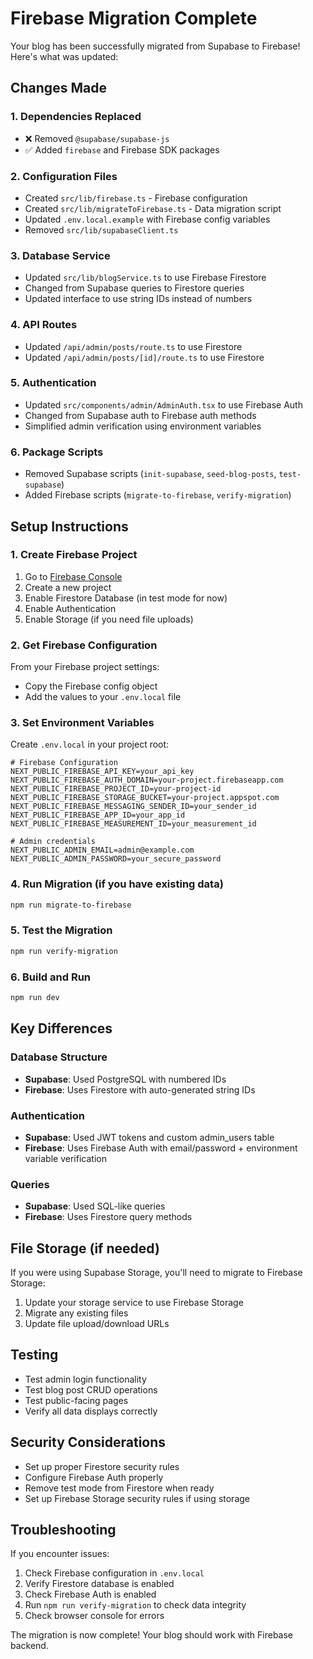 # Firebase Migration Complete

Your blog has been successfully migrated from Supabase to Firebase! Here's what was updated:

## Changes Made

### 1. Dependencies Replaced
- ❌ Removed `@supabase/supabase-js`
- ✅ Added `firebase` and Firebase SDK packages

### 2. Configuration Files
- Created `src/lib/firebase.ts` - Firebase configuration
- Created `src/lib/migrateToFirebase.ts` - Data migration script
- Updated `.env.local.example` with Firebase config variables
- Removed `src/lib/supabaseClient.ts`

### 3. Database Service
- Updated `src/lib/blogService.ts` to use Firebase Firestore
- Changed from Supabase queries to Firestore queries
- Updated interface to use string IDs instead of numbers

### 4. API Routes
- Updated `/api/admin/posts/route.ts` to use Firestore
- Updated `/api/admin/posts/[id]/route.ts` to use Firestore

### 5. Authentication
- Updated `src/components/admin/AdminAuth.tsx` to use Firebase Auth
- Changed from Supabase auth to Firebase auth methods
- Simplified admin verification using environment variables

### 6. Package Scripts
- Removed Supabase scripts (`init-supabase`, `seed-blog-posts`, `test-supabase`)
- Added Firebase scripts (`migrate-to-firebase`, `verify-migration`)

## Setup Instructions

### 1. Create Firebase Project
1. Go to [Firebase Console](https://console.firebase.google.com/)
2. Create a new project
3. Enable Firestore Database (in test mode for now)
4. Enable Authentication
5. Enable Storage (if you need file uploads)

### 2. Get Firebase Configuration
From your Firebase project settings:
- Copy the Firebase config object
- Add the values to your `.env.local` file

### 3. Set Environment Variables
Create `.env.local` in your project root:
```env
# Firebase Configuration
NEXT_PUBLIC_FIREBASE_API_KEY=your_api_key
NEXT_PUBLIC_FIREBASE_AUTH_DOMAIN=your-project.firebaseapp.com
NEXT_PUBLIC_FIREBASE_PROJECT_ID=your-project-id
NEXT_PUBLIC_FIREBASE_STORAGE_BUCKET=your-project.appspot.com
NEXT_PUBLIC_FIREBASE_MESSAGING_SENDER_ID=your_sender_id
NEXT_PUBLIC_FIREBASE_APP_ID=your_app_id
NEXT_PUBLIC_FIREBASE_MEASUREMENT_ID=your_measurement_id

# Admin credentials
NEXT_PUBLIC_ADMIN_EMAIL=admin@example.com
NEXT_PUBLIC_ADMIN_PASSWORD=your_secure_password
```

### 4. Run Migration (if you have existing data)
```bash
npm run migrate-to-firebase
```

### 5. Test the Migration
```bash
npm run verify-migration
```

### 6. Build and Run
```bash
npm run dev
```

## Key Differences

### Database Structure
- **Supabase**: Used PostgreSQL with numbered IDs
- **Firebase**: Uses Firestore with auto-generated string IDs

### Authentication
- **Supabase**: Used JWT tokens and custom admin_users table
- **Firebase**: Uses Firebase Auth with email/password + environment variable verification

### Queries
- **Supabase**: Used SQL-like queries
- **Firebase**: Uses Firestore query methods

## File Storage (if needed)
If you were using Supabase Storage, you'll need to migrate to Firebase Storage:
1. Update your storage service to use Firebase Storage
2. Migrate any existing files
3. Update file upload/download URLs

## Testing
- Test admin login functionality
- Test blog post CRUD operations
- Test public-facing pages
- Verify all data displays correctly

## Security Considerations
- Set up proper Firestore security rules
- Configure Firebase Auth properly
- Remove test mode from Firestore when ready
- Set up Firebase Storage security rules if using storage

## Troubleshooting
If you encounter issues:
1. Check Firebase configuration in `.env.local`
2. Verify Firestore database is enabled
3. Check Firebase Auth is enabled
4. Run `npm run verify-migration` to check data integrity
5. Check browser console for errors

The migration is now complete! Your blog should work with Firebase backend.